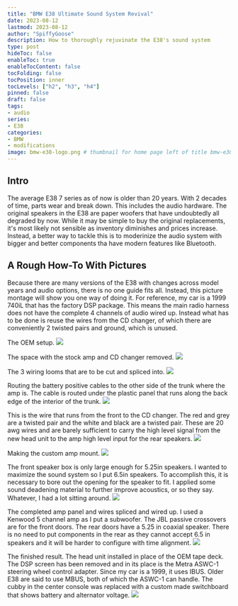 ```yaml
---
title: "BMW E38 Ultimate Sound System Revival"
date: 2023-08-12
lastmod: 2023-08-12
author: "SpiffyGoose"
description: How to thoroughly rejuvinate the E38's sound system
type: post
hideToc: false
enableToc: true
enableTocContent: false
tocFolding: false
tocPosition: inner
tocLevels: ["h2", "h3", "h4"]
pinned: false
draft: false
tags:
- audio
series:
- E38
categories:
- BMW
- modifications
image: bmw-e38-logo.png # thumbnail for home page left of title bmw-e38-logo.png or bmw-e46-logo.png
---
```


## Intro
The average E38 7 series as of now is older than 20 years. With 2 decades of time, parts wear and break down. This includes the audio hardware. The original speakers in the E38 are paper woofers that have undoubtedly all degraded by now. While it may be simple to buy the original replacements, it's most likely not sensible as inventory diminishes and prices increase. Instead, a better way to tackle this is to moderinize the audio system with bigger and better components tha have modern features like Bluetooth. 

## A Rough How-To With Pictures
Because there are many versions of the E38 with changes across model years and audio options, there is no one guide fits all. Instead, this picture montage will show you one way of doing it. For reference, my car is a 1999 740iL that has the factory DSP package. This means the main radio harness does not have the complete 4 channels of audio wired up. Instead what has to be done is reuse the wires from the CD changer, of which there are conveniently 2 twisted pairs and ground, which is unused.

The OEM setup.
![](snd00.jpg)

The space with the stock amp and CD changer removed.
![](snd01.jpg)

The 3 wiring looms that are to be cut and spliced into. 
![](snd02.jpg)

Routing the battery positive cables to the other side of the trunk where the amp is. The cable is routed under the plastic panel that runs along the back edge of the interior of the trunk.
![](snd03.jpg)

This is the wire that runs from the front to the CD changer. The red and grey are a twisted pair and the white and black are a twisted pair. These are 20 awg wires and are barely sufficient to carry the high level signal from the new head unit to the amp high level input for the rear speakers.
![](snd04.jpg)

Making the custom amp mount.
![](snd05.jpg)

The front speaker box is only large enough for 5.25in speakers. I wanted to maximize the sound system so I put 6.5in speakers. To accomplish this, it is necessary to bore out the opening for the speaker to fit. I applied some sound deadening material to further improve acoustics, or so they say. Whatever, I had a lot sitting around.
![](snd06.jpg)

The completed amp panel and wires spliced and wired up. I used a Kenwood 5 channel amp as I put a subwoofer. The JBL passive crossovers are for the front doors. The rear doors have a 5.25 in coaxial speaker. There is no need to put components in the rear as they cannot accept 6.5 in speakers and it will be harder to configure with time alignment.
![](snd07.jpg)

The finished result. The head unit installed in place of the OEM tape deck. The DSP screen has been removed and in its place is the Metra ASWC-1 steering wheel control adapter. Since my car is a 1999, it uses IBUS. Older E38 are said to use MBUS, both of which the ASWC-1 can handle. The cubby in the center console was replaced with a custom made switchboard that shows battery and alternator voltage.
![](snd08.jpg)